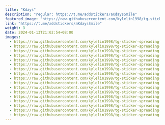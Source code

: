```yaml
---
title: "Kdays"
description: "regular: https://t.me/addstickers/aKdaysSmile"
featured_image: "https://raw.githubusercontent.com/kylelin1998/tg-sticker-spreading-worldwide-images/main/img/f338ace3-de1a-4af4-a8a4-f29e520e5c9b.jpg"
link: "https://t.me/addstickers/aKdaysSmile"
weight: 3
date: 2024-01-13T21:02:54+08:00
images:
  - https://raw.githubusercontent.com/kylelin1998/tg-sticker-spreading-worldwide-images/main/img/f338ace3-de1a-4af4-a8a4-f29e520e5c9b.jpg
  - https://raw.githubusercontent.com/kylelin1998/tg-sticker-spreading-worldwide-images/main/img/e0b3fe13-67b3-4c24-8778-2ea37663bc65.jpg
  - https://raw.githubusercontent.com/kylelin1998/tg-sticker-spreading-worldwide-images/main/img/60e0c8b8-4738-4c26-b6a8-8d86c064d7ce.jpg
  - https://raw.githubusercontent.com/kylelin1998/tg-sticker-spreading-worldwide-images/main/img/a6d67244-ecaa-4106-9c26-d09ef57d39f9.jpg
  - https://raw.githubusercontent.com/kylelin1998/tg-sticker-spreading-worldwide-images/main/img/2a9f5dd4-4c6e-4b3b-9141-0d803082657c.jpg
  - https://raw.githubusercontent.com/kylelin1998/tg-sticker-spreading-worldwide-images/main/img/63312f75-3d4e-473b-8836-aa6bae176388.jpg
  - https://raw.githubusercontent.com/kylelin1998/tg-sticker-spreading-worldwide-images/main/img/eb612a59-6df5-4e56-8f01-eef7daf01d21.jpg
  - https://raw.githubusercontent.com/kylelin1998/tg-sticker-spreading-worldwide-images/main/img/b18d6996-28f3-4c62-a399-bb3442d1643e.jpg
  - https://raw.githubusercontent.com/kylelin1998/tg-sticker-spreading-worldwide-images/main/img/e37dce68-1fca-4a31-b30b-4a39901d6299.jpg
  - https://raw.githubusercontent.com/kylelin1998/tg-sticker-spreading-worldwide-images/main/img/119ca806-7cdc-4f82-a5a5-b6b7a3169c4f.jpg
  - https://raw.githubusercontent.com/kylelin1998/tg-sticker-spreading-worldwide-images/main/img/92294c7b-9961-4d8a-93ee-e19f1901a9a2.jpg
  - https://raw.githubusercontent.com/kylelin1998/tg-sticker-spreading-worldwide-images/main/img/e767f916-e14f-47a7-b2c2-771713538bad.jpg
  - https://raw.githubusercontent.com/kylelin1998/tg-sticker-spreading-worldwide-images/main/img/9caf22dd-fb29-400d-8723-36c71df6ad7a.jpg
  - https://raw.githubusercontent.com/kylelin1998/tg-sticker-spreading-worldwide-images/main/img/75461e72-1d4e-4039-bbbf-a894d2039f53.jpg
  - https://raw.githubusercontent.com/kylelin1998/tg-sticker-spreading-worldwide-images/main/img/b93f9304-9c03-4a88-9a81-10fbda6c37ca.jpg
  - https://raw.githubusercontent.com/kylelin1998/tg-sticker-spreading-worldwide-images/main/img/6a229fbf-9b8e-447b-a66c-8a7098e84c1c.jpg
  - https://raw.githubusercontent.com/kylelin1998/tg-sticker-spreading-worldwide-images/main/img/9fb01a97-bda8-4474-a240-8eb76bd686c1.jpg
---
```

